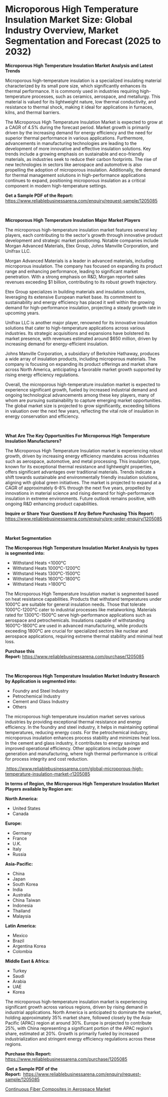 <p><h1>Microporous High Temperature Insulation Market Size: Global Industry Overview, Market Segmentation and Forecast (2025 to 2032)</h1></p><p><strong>Microporous High Temperature Insulation Market Analysis and Latest Trends</strong></p>
<p><p>Microporous high-temperature insulation is a specialized insulating material characterized by its small pore size, which significantly enhances its thermal performance. It is commonly used in industries requiring high-temperature processes, such as ceramics, aerospace, and metallurgy. This material is valued for its lightweight nature, low thermal conductivity, and resistance to thermal shock, making it ideal for applications in furnaces, kilns, and thermal barriers.</p><p>The Microporous High Temperature Insulation Market is expected to grow at a CAGR of 4.5% during the forecast period. Market growth is primarily driven by the increasing demand for energy efficiency and the need for superior thermal performance in various applications. Furthermore, advancements in manufacturing technologies are leading to the development of more innovative and effective insulation solutions. Key trends include a growing emphasis on sustainable and eco-friendly materials, as industries seek to reduce their carbon footprints. The rise of new technologies in sectors like aerospace and automotive is also propelling the adoption of microporous insulation. Additionally, the demand for thermal management solutions in high-performance applications continues to expand, positioning microporous insulation as a critical component in modern high-temperature settings.</p></p>
<p><strong>Get a Sample PDF of the Report:&nbsp;</strong> <a href="https://www.reliablebusinessarena.com/enquiry/request-sample/1205085?utm_campaign=2033&utm_medium=2&utm_source=Github&utm_content=ia&utm_term=03042025&utm_id=microporous-high-temperature-insulation">https://www.reliablebusinessarena.com/enquiry/request-sample/1205085</a></p>
<p>&nbsp;</p>
<p><strong>Microporous High Temperature Insulation Major Market Players</strong></p>
<p><p>The microporous high-temperature insulation market features several key players, each contributing to the sector's growth through innovative product development and strategic market positioning. Notable companies include Morgan Advanced Materials, Etex Group, Johns Manville Corporation, and Unifrax LLC.</p><p>Morgan Advanced Materials is a leader in advanced materials, including microporous insulation. The company has focused on expanding its product range and enhancing performance, leading to significant market penetration. With a strong emphasis on R&D, Morgan reported sales revenues exceeding $1 billion, contributing to its robust growth trajectory.</p><p>Etex Group specializes in building materials and insulation solutions, leveraging its extensive European market base. Its commitment to sustainability and energy efficiency has placed it well within the growing demand for high-performance insulation, projecting a steady growth rate in upcoming years.</p><p>Unifrax LLC is another major player, renowned for its innovative insulation solutions that cater to high-temperature applications across various industries. Its strategic acquisitions and expansions have bolstered its market presence, with revenues estimated around $650 million, driven by increasing demand for energy-efficient insulation.</p><p>Johns Manville Corporation, a subsidiary of Berkshire Hathaway, produces a wide array of insulation products, including microporous materials. The company is focusing on expanding its product offerings and market share across North America, anticipating a favorable market growth supported by rising energy efficiency regulations.</p><p>Overall, the microporous high-temperature insulation market is expected to experience significant growth, fueled by increased industrial demand and ongoing technological advancements among these key players, many of whom are pursuing sustainability to capture emerging market opportunities. The global market size is projected to grow significantly, exceeding billions in valuation over the next few years, reflecting the vital role of insulation in energy conservation and efficiency.</p></p>
<p>&nbsp;</p>
<p><strong>What Are The Key Opportunities For Microporous High Temperature Insulation Manufacturers?</strong></p>
<p><p>The Microporous High Temperature Insulation market is experiencing robust growth, driven by increasing energy efficiency mandates across industries such as aerospace, automotive, and metal processing. This insulation type, known for its exceptional thermal resistance and lightweight properties, offers significant advantages over traditional materials. Trends indicate a shift towards sustainable and environmentally friendly insulation solutions, aligning with global green initiatives. The market is projected to expand at a CAGR of approximately 6-8% through the next five years, propelled by innovations in material science and rising demand for high-performance insulation in extreme environments. Future outlook remains positive, with ongoing R&D enhancing product capabilities.</p></p>
<p><strong>Inquire or Share Your Questions If Any Before Purchasing This Report:</strong> <a href="https://www.reliablebusinessarena.com/enquiry/pre-order-enquiry/1205085?utm_campaign=2033&utm_medium=2&utm_source=Github&utm_content=ia&utm_term=03042025&utm_id=microporous-high-temperature-insulation">https://www.reliablebusinessarena.com/enquiry/pre-order-enquiry/1205085</a></p>
<p>&nbsp;</p>
<p><strong>Market Segmentation</strong></p>
<p><strong>The Microporous High Temperature Insulation Market Analysis by types is segmented into:</strong></p>
<p><ul><li>Withstand Heats <1000°C</li><li>Withstand Heats 1000°C-1200°C</li><li>Withstand Heats 1300°C-1500°C</li><li>Withstand Heats 1600°C-1800°C</li><li>Withstand Heats >1800°C</li></ul></p>
<p><p>The Microporous High Temperature Insulation market is segmented based on heat resistance capabilities. Products that withstand temperatures under 1000°C are suitable for general insulation needs. Those that tolerate 1000°C-1200°C cater to industrial processes like metalworking. Materials rated for 1300°C-1500°C serve high-performance applications such as aerospace and petrochemicals. Insulations capable of withstanding 1600°C-1800°C are used in advanced manufacturing, while products exceeding 1800°C are crucial for specialized sectors like nuclear and aerospace applications, requiring extreme thermal stability and minimal heat loss.</p></p>
<p><strong>Purchase this Report:&nbsp;</strong><a href="https://www.reliablebusinessarena.com/purchase/1205085?utm_campaign=2033&utm_medium=2&utm_source=Github&utm_content=ia&utm_term=03042025&utm_id=microporous-high-temperature-insulation">https://www.reliablebusinessarena.com/purchase/1205085</a></p>
<p>&nbsp;</p>
<p><strong>The Microporous High Temperature Insulation Market Industry Research by Application is segmented into:</strong></p>
<p><ul><li>Foundry and Steel Industry</li><li>Petrochemical Industry</li><li>Cement and Glass Industry</li><li>Others</li></ul></p>
<p><p>The microporous high temperature insulation market serves various industries by providing exceptional thermal resistance and energy efficiency. In the foundry and steel industry, it helps in maintaining optimal temperatures, reducing energy costs. For the petrochemical industry, microporous insulation enhances process stability and minimizes heat loss. In the cement and glass industry, it contributes to energy savings and improved operational efficiency. Other applications include power generation and manufacturing, where high thermal performance is critical for process integrity and cost reduction.</p></p>
<p><a href="https://www.reliablebusinessarena.com/global-microporous-high-temperature-insulation-market-r1205085?utm_campaign=2033&utm_medium=2&utm_source=Github&utm_content=ia&utm_term=03042025&utm_id=microporous-high-temperature-insulation">&nbsp;https://www.reliablebusinessarena.com/global-microporous-high-temperature-insulation-market-r1205085</a></p>
<p><strong>In terms of Region, the Microporous High Temperature Insulation Market Players available by Region are:</strong></p>
<p>
    <p> <strong> North America: </strong>
        <ul>
            <li>United States</li>
            <li>Canada</li>
        </ul>
        </p> 
    <p> <strong> Europe: </strong>
        <ul>
            <li>Germany</li>
            <li>France</li>
            <li>U.K.</li>
            <li>Italy</li>
            <li>Russia</li>
        </ul>
        </p> 
    <p> <strong> Asia-Pacific: </strong>
        <ul>
            <li>China</li>
            <li>Japan</li>
            <li>South Korea</li>
            <li>India</li>
            <li>Australia</li>
            <li>China Taiwan</li>
            <li>Indonesia</li>
            <li>Thailand</li>
            <li>Malaysia</li>
        </ul>
        </p> 
    <p> <strong> Latin America: </strong>
        <ul>
            <li>Mexico</li>
            <li>Brazil</li>
            <li>Argentina Korea</li>
            <li>Colombia</li>
        </ul>
        </p> 
    <p> <strong> Middle East & Africa: </strong>
        <ul>
            <li>Turkey</li>
            <li>Saudi</li>
            <li>Arabia</li>
            <li>UAE</li>
            <li>Korea</li>
        </ul>
    </p>
    </p>
<p><p>The microporous high-temperature insulation market is experiencing significant growth across various regions, driven by rising demand in industrial applications. North America is anticipated to dominate the market, holding approximately 35% market share, followed closely by the Asia-Pacific (APAC) region at around 30%. Europe is projected to contribute 25%, with China representing a significant portion of the APAC region's share, estimated at 20%. Growth is primarily fueled by increased industrialization and stringent energy efficiency regulations across these regions.</p></p>
<p><strong>Purchase this Report: </strong><a href="https://www.reliablebusinessarena.com/purchase/1205085?utm_campaign=2033&utm_medium=2&utm_source=Github&utm_content=ia&utm_term=03042025&utm_id=microporous-high-temperature-insulation">https://www.reliablebusinessarena.com/purchase/1205085</a></p>
<p>&nbsp;<strong>Get a Sample PDF of the Report:&nbsp;&nbsp;</strong><a href="https://www.reliablebusinessarena.com/enquiry/request-sample/1205085?utm_campaign=2033&utm_medium=2&utm_source=Github&utm_content=ia&utm_term=03042025&utm_id=microporous-high-temperature-insulation">https://www.reliablebusinessarena.com/enquiry/request-sample/1205085</a></p>
<p><strong></strong></p>
<p><p><a href="https://github.com/mahnoor2003/Market-Research-Report-List-7/blob/main/continuous-fiber-composites-in-aerospace-market.md?utm_campaign=2033&utm_medium=2&utm_source=Github&utm_content=ia&utm_term=03042025&utm_id=microporous-high-temperature-insulation">Continuous Fiber Composites in Aerospace Market</a></p></p>